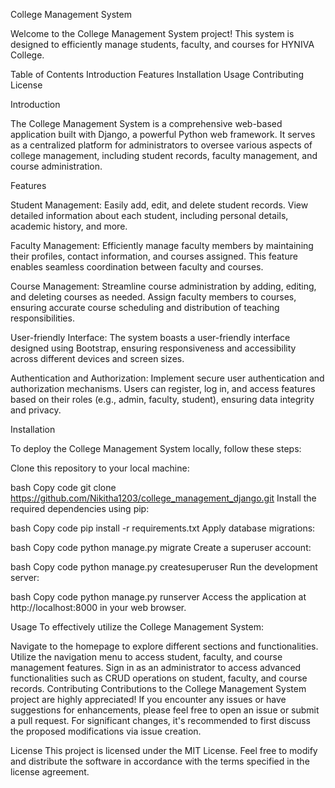 College Management System


Welcome to the College Management System project! This system is designed to efficiently manage students, faculty, and courses for HYNIVA College.

Table of Contents
Introduction
Features
Installation
Usage
Contributing
License


Introduction


The College Management System is a comprehensive web-based application built with Django, a powerful Python web framework. It serves as a centralized platform for administrators to oversee various aspects of college management, including student records, faculty management, and course administration.


Features


Student Management: Easily add, edit, and delete student records. View detailed information about each student, including personal details, academic history, and more.

Faculty Management: Efficiently manage faculty members by maintaining their profiles, contact information, and courses assigned. This feature enables seamless coordination between faculty and courses.

Course Management: Streamline course administration by adding, editing, and deleting courses as needed. Assign faculty members to courses, ensuring accurate course scheduling and distribution of teaching responsibilities.

User-friendly Interface: The system boasts a user-friendly interface designed using Bootstrap, ensuring responsiveness and accessibility across different devices and screen sizes.

Authentication and Authorization: Implement secure user authentication and authorization mechanisms. Users can register, log in, and access features based on their roles (e.g., admin, faculty, student), ensuring data integrity and privacy.

Installation


To deploy the College Management System locally, follow these steps:

Clone this repository to your local machine:

bash
Copy code
git clone https://github.com/Nikitha1203/college_management_django.git
Install the required dependencies using pip:

bash
Copy code
pip install -r requirements.txt
Apply database migrations:

bash
Copy code
python manage.py migrate
Create a superuser account:

bash
Copy code
python manage.py createsuperuser
Run the development server:

bash
Copy code
python manage.py runserver
Access the application at http://localhost:8000 in your web browser.

Usage
To effectively utilize the College Management System:

Navigate to the homepage to explore different sections and functionalities.
Utilize the navigation menu to access student, faculty, and course management features.
Sign in as an administrator to access advanced functionalities such as CRUD operations on student, faculty, and course records.
Contributing
Contributions to the College Management System project are highly appreciated! If you encounter any issues or have suggestions for enhancements, please feel free to open an issue or submit a pull request. For significant changes, it's recommended to first discuss the proposed modifications via issue creation.

License
This project is licensed under the MIT License. Feel free to modify and distribute the software in accordance with the terms specified in the license agreement.
